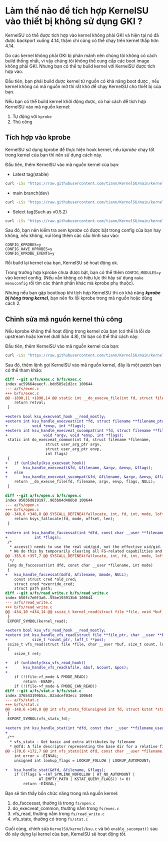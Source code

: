 # Làm thế nào để tích hợp KernelSU vào thiết bị không sử dụng GKI ?

KernelSU có thể được tích hợp vào kernel không phải GKI và hiện tại nó đã được backport xuống 4.14, thậm chí cũng có thể chạy trên kernel thấp hơn 4.14.

Do các kernel không phải GKI bị phân mảnh nên chúng tôi không có cách build thống nhất, vì vậy chúng tôi không thể cung cấp các boot image không phải GKI. Nhưng bạn có thể tự build kernel với KernelSU được tích hợp vào.

Đầu tiên, bạn phải build được kernel từ nguồn có khả năng boot được , nếu kernel không có mã nguồn mở thì rất khó để chạy KernelSU cho thiết bị của bạn.

Nếu bạn có thể build kernel khởi động được, có hai cách để tích hợp KernelSU vào mã nguồn kernel:

1. Tự động với `kprobe`
2. Thủ công


## Tích hợp vào kprobe

KernelSU sử dụng kprobe để thực hiện hook kernel, nếu *kprobe* chạy tốt trong kernel của bạn thì nên sử dụng cách này.

Đầu tiên, thêm KernelSU vào mã nguồn kernel của bạn:

- Latest tag(stable)

```sh
curl -LSs "https://raw.githubusercontent.com/tiann/KernelSU/main/kernel/setup.sh" | bash -
```

- main branch(dev)

```sh
curl -LSs "https://raw.githubusercontent.com/tiann/KernelSU/main/kernel/setup.sh" | bash -s main
```

- Select tag(Such as v0.5.2)

```sh
curl -LSs "https://raw.githubusercontent.com/tiann/KernelSU/main/kernel/setup.sh" | bash -s v0.5.2
```

Sau đó, bạn nên kiểm tra xem *kprobe* có được bật trong config của bạn hay không, nếu không, vui lòng thêm các cấu hình sau vào:

```
CONFIG_KPROBES=y
CONFIG_HAVE_KPROBES=y
CONFIG_KPROBE_EVENTS=y
```

Rồi build lại kernel của bạn, KernelSU sẽ hoạt động ok.

Trong trường hợp kprobe chưa được bật, bạn có thể thêm `CONFIG_MODULES=y` vào kernel config. (Nếu vẫn không có hiệu lực thì hãy sử dụng `make menuconfig` rồi tìm các thành phần khác mà kprobe phụ thuộc).

Nhưng nếu bạn gặp bootloop khi tích hợp KernelSU thì có khả năng ***kprobe bị hỏng trong kernel***, bạn nên fix lỗi kprobe trong mã nguồn hoặc dùng cách 2.

## Chỉnh sửa mã nguồn kernel thủ công

Nếu kprobe không thể hoạt động trong kernel của bạn (có thể là lỗi do upstream hoặc kernel dưới bản 4.8), thì bạn có thể thử cách này:

Đầu tiên, thêm KernelSU vào mã nguồn kernel của bạn:

```sh
curl -LSs "https://raw.githubusercontent.com/tiann/KernelSU/main/kernel/setup.sh" | bash -
```

Sau đó, thêm lệnh gọi KernelSU vào mã nguồn kernel, đây là một patch bạn có thể tham khảo:

```diff
diff --git a/fs/exec.c b/fs/exec.c
index ac59664eaecf..bdd585e1d2cc 100644
--- a/fs/exec.c
+++ b/fs/exec.c
@@ -1890,11 +1890,14 @@ static int __do_execve_file(int fd, struct filename *filename,
 	return retval;
 }
 
+extern bool ksu_execveat_hook __read_mostly;
+extern int ksu_handle_execveat(int *fd, struct filename **filename_ptr, void *argv,
+			void *envp, int *flags);
+extern int ksu_handle_execveat_sucompat(int *fd, struct filename **filename_ptr,
+				 void *argv, void *envp, int *flags);
 static int do_execveat_common(int fd, struct filename *filename,
 			      struct user_arg_ptr argv,
 			      struct user_arg_ptr envp,
 			      int flags)
 {
+	if (unlikely(ksu_execveat_hook))
+		ksu_handle_execveat(&fd, &filename, &argv, &envp, &flags);
+	else
+		ksu_handle_execveat_sucompat(&fd, &filename, &argv, &envp, &flags);
 	return __do_execve_file(fd, filename, argv, envp, flags, NULL);
 }
 
diff --git a/fs/open.c b/fs/open.c
index 05036d819197..965b84d486b8 100644
--- a/fs/open.c
+++ b/fs/open.c
@@ -348,6 +348,8 @@ SYSCALL_DEFINE4(fallocate, int, fd, int, mode, loff_t, offset, loff_t, len)
 	return ksys_fallocate(fd, mode, offset, len);
 }
 
+extern int ksu_handle_faccessat(int *dfd, const char __user **filename_user, int *mode,
+			 int *flags);
 /*
  * access() needs to use the real uid/gid, not the effective uid/gid.
  * We do this by temporarily clearing all FS-related capabilities and
@@ -355,6 +357,7 @@ SYSCALL_DEFINE4(fallocate, int, fd, int, mode, loff_t, offset, loff_t, len)
  */
 long do_faccessat(int dfd, const char __user *filename, int mode)
 {
+	ksu_handle_faccessat(&dfd, &filename, &mode, NULL);
 	const struct cred *old_cred;
 	struct cred *override_cred;
 	struct path path;
diff --git a/fs/read_write.c b/fs/read_write.c
index 650fc7e0f3a6..55be193913b6 100644
--- a/fs/read_write.c
+++ b/fs/read_write.c
@@ -434,10 +434,14 @@ ssize_t kernel_read(struct file *file, void *buf, size_t count, loff_t *pos)
 }
 EXPORT_SYMBOL(kernel_read);
 
+extern bool ksu_vfs_read_hook __read_mostly;
+extern int ksu_handle_vfs_read(struct file **file_ptr, char __user **buf_ptr,
+			size_t *count_ptr, loff_t **pos);
 ssize_t vfs_read(struct file *file, char __user *buf, size_t count, loff_t *pos)
 {
 	ssize_t ret;
 
+	if (unlikely(ksu_vfs_read_hook))
+		ksu_handle_vfs_read(&file, &buf, &count, &pos);
+
 	if (!(file->f_mode & FMODE_READ))
 		return -EBADF;
 	if (!(file->f_mode & FMODE_CAN_READ))
diff --git a/fs/stat.c b/fs/stat.c
index 376543199b5a..82adcef03ecc 100644
--- a/fs/stat.c
+++ b/fs/stat.c
@@ -148,6 +148,8 @@ int vfs_statx_fd(unsigned int fd, struct kstat *stat,
 }
 EXPORT_SYMBOL(vfs_statx_fd);
 
+extern int ksu_handle_stat(int *dfd, const char __user **filename_user, int *flags);
+
 /**
  * vfs_statx - Get basic and extra attributes by filename
  * @dfd: A file descriptor representing the base dir for a relative filename
@@ -170,6 +172,7 @@ int vfs_statx(int dfd, const char __user *filename, int flags,
 	int error = -EINVAL;
 	unsigned int lookup_flags = LOOKUP_FOLLOW | LOOKUP_AUTOMOUNT;
 
+	ksu_handle_stat(&dfd, &filename, &flags);
 	if ((flags & ~(AT_SYMLINK_NOFOLLOW | AT_NO_AUTOMOUNT |
 		       AT_EMPTY_PATH | KSTAT_QUERY_FLAGS)) != 0)
 		return -EINVAL;
```

Bạn sẽ tìm thấy bốn chức năng trong mã nguồn kernel:

1. do_faccessat, thường là trong `fs/open.c`
2. do_execveat_common, thường nằm trong `fs/exec.c`
3. vfs_read, thường nằm trong `fs/read_write.c`
4. vfs_statx, thường có trong `fs/stat.c`

Cuối cùng, chỉnh sửa `KernelSU/kernel/ksu.c` và bỏ `enable_sucompat()` sau đó xây dựng lại kernel của bạn, KernelSU sẽ hoạt động tốt.
